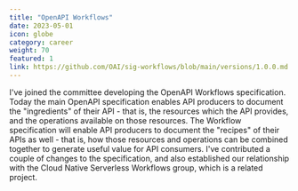 ```yaml
---
title: "OpenAPI Workflows"
date: 2023-05-01
icon: globe
category: career
weight: 70
featured: 1
link: https://github.com/OAI/sig-workflows/blob/main/versions/1.0.0.md
---
```


I've joined the committee developing the OpenAPI Workflows specification. Today the main OpenAPI specification enables API producers to document the "ingredients" of their API - that is, the resources which the API provides, and the operations available on those resources. The Workflow specification will enable API producers to document the "recipes" of their APIs as well - that is, how those resources and operations can be combined together to generate useful value for API consumers. I've contributed a couple of changes to the specification, and also established our relationship with the Cloud Native Serverless Workflows group, which is a related project.